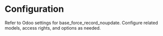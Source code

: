 # Configuration

Refer to Odoo settings for base_force_record_noupdate. Configure related models, access rights, and options as needed.
